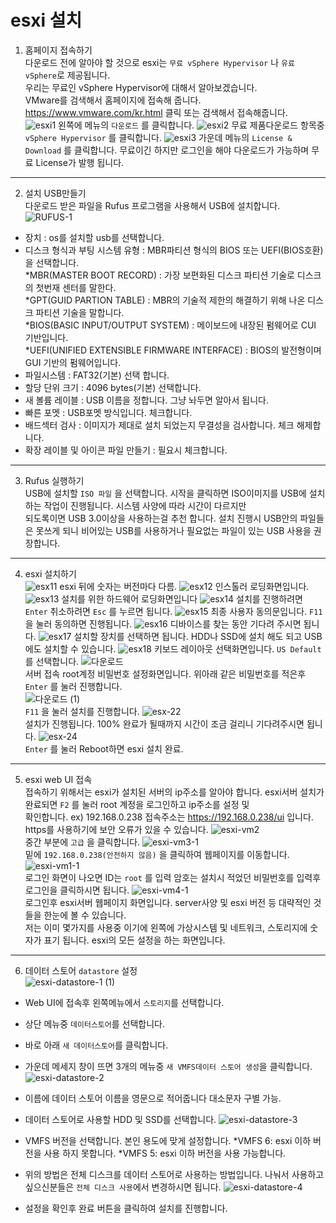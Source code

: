 # esxi 설치
1. 홈페이지 접속하기 <br>
다운로드 전에 알아야 할 것으로 esxi는 `무료 vSphere Hypervisor` 나 `유료 vSphere`로 제공됩니다. <br>
우리는 무료인 vSphere Hypervisor에 대해서 알아보겠습니다. <br>
VMware를 검색해서 홈페이지에 접속해 줍니다. https://www.vmware.com/kr.html 클릭 또는 검색해서 접속해줍니다. <br>
![esxi1](https://user-images.githubusercontent.com/63625609/80326477-e2729c80-8873-11ea-824b-cfb90c358414.png)
왼쪽에 메뉴의 `다운로드` 를 클릭합니다.
![esxi2](https://user-images.githubusercontent.com/63625609/80326523-06ce7900-8874-11ea-9c25-9e5d4556c2bd.png)
무료 제품다운로드 항목중 `vSphere Hypervisor` 를 클릭합니다.
![esxi3](https://user-images.githubusercontent.com/63625609/80326579-3e3d2580-8874-11ea-8d72-0d349700161c.png)
가운데 메뉴의 `License & Download` 를 클릭합니다. 무료이긴 하지만 로그인을 해야 다운로드가 가능하며 무료 License가 발행 됩니다.

-----
2. 설치 USB만들기 <br>
다운로드 받은 파일을 Rufus 프로그램을 사용해서 USB에 설치합니다. <br>
![RUFUS-1](https://user-images.githubusercontent.com/63625609/80326713-a25fe980-8874-11ea-900b-44c7e3ed1a21.png)
* 장치 : os를 설치할 usb를 선택합니다. <br>
* 디스크 형식과 부팅 시스템 유형 : MBR파티션 형식의 BIOS 또는 UEFI(BIOS호환)을 선택합니다. <br>
 *MBR(MASTER BOOT RECORD) : 가장 보편화된 디스크 파티션 기술로 디스크의 첫번재 센터를 말한다. <br>
 *GPT(GUID PARTION TABLE) : MBR의 기술적 제한의 해결하기 위해 나온 디스크 파티션 기술을 말합니다. <br>
 *BIOS(BASIC INPUT/OUTPUT SYSTEM) : 메이보드에 내장된 펌웨어로 CUI 기반입니다. <br>
 *UEFI(UNIFIED EXTENSIBLE FIRMWARE INTERFACE) : BIOS의 발전형이며 GUI 기반의 펌웨어입니다. <br>
* 파일시스템 : FAT32(기본) 선택 합니다.
* 할당 단위 크기 : 4096 bytes(기본) 선택합니다.
* 새 볼륨 레이블 : USB 이름을 정합니다. 그냥 놔두면 알아서 됩니다.
* 빠른 포멧 : USB포멧 방식입니다. 체크합니다.
* 배드섹터 검사 : 이미지가 제대로 설치 되었는지 무결성을 검사합니다. 체크 해제합니다.
* 확장 레이블 및 아이콘 파일 만들기 : 필요시 체크합니다.

-----
3. Rufus 실행하기 <br>
USB에 설치할 `ISO 파일` 을 선택합니다. 시작을 클릭하면 ISO이미지를 USB에 설치하는 작업이 진행됩니다. 시스템 사양에 따라 시간이 다르지만 <br>
되도록이면 USB 3.0이상을 사용하는걸 추천 합니다. 설치 진행시 USB안의 파일들은 못쓰게 되니 비어있는 USB를 사용하거나 필요없는 파일이 있는 USB 사용을 권장합니다.

-----
4. esxi 설치하기 <br>
![esx11](https://user-images.githubusercontent.com/63625609/80325068-b0ab0700-886e-11ea-84fc-77492fdb7cbe.png)
esxi 뒤에 숫자는 버전마다 다름. 
![esx12](https://user-images.githubusercontent.com/63625609/80325149-efd95800-886e-11ea-90f4-0a3c9f8e4639.png)
인스톨러 로딩화면입니다. 
![esx13](https://user-images.githubusercontent.com/63625609/80325200-29aa5e80-886f-11ea-8936-5a2cd4c42cf4.png)
설치를 위한 하드웨어 로딩화면입니다
![esx14](https://user-images.githubusercontent.com/63625609/80325262-59596680-886f-11ea-8eb4-52067e1eab2a.png)
설치를 진행하려면 `Enter` 취소하려면 `Esc` 를 누르면 됩니다.
![esx15](https://user-images.githubusercontent.com/63625609/80325302-8c9bf580-886f-11ea-940c-7d51f38acb26.png)
최종 사용자 동의문입니다. `F11` 을 눌러 동의하면 진행됩니다.
![esx16](https://user-images.githubusercontent.com/63625609/80325344-c40aa200-886f-11ea-9d88-32712f8e0b89.png)
디바이스를 찾는 동안 기다려 주시면 됩니다.
![esx17](https://user-images.githubusercontent.com/63625609/80325383-e8667e80-886f-11ea-97c3-542d30e9a17e.png)
설치할 장치를 선택하면 됩니다. HDD나 SSD에 설치 해도 되고 USB에도 설치할 수 있습니다.
![esx18](https://user-images.githubusercontent.com/63625609/80325453-2499df00-8870-11ea-916d-396fa65041dc.png)
키보드 레이아웃 선택화면입니다. `US Default` 를 선택합니다.
![다운로드](https://user-images.githubusercontent.com/63625609/80325537-8e19ed80-8870-11ea-9b9a-ba804af22274.png) <br>
서버 접속 root계정 비밀번호 설정화면입니다. 위아래 같은 비밀번호를 적은후 `Enter` 를 눌러 진행합니다. <br>
![다운로드 (1)](https://user-images.githubusercontent.com/63625609/80325605-d20cf280-8870-11ea-82b0-34218a4e899c.png) <br>
`F11` 을 눌러 설치를 진행합니다.
![esx-22](https://user-images.githubusercontent.com/63625609/80325654-fcf74680-8870-11ea-8eea-24f4d772dde3.png) <br>
설치가 진행됩니다. 100% 완료가 될때까지 시간이 조금 걸리니 기다려주시면 됩니다.
![esx-24](https://user-images.githubusercontent.com/63625609/80325687-2021f600-8871-11ea-831b-0296c94bdeef.png) <br>
`Enter` 를 눌러 Reboot하면 esxi 설치 완료. <br>

-------
5. esxi web UI 접속 <br>
접속하기 위해서는 esxi가 설치된 서버의 ip주소를 알아야 합니다. esxi서버 설치가 완료되면 `F2` 를 눌러 root 계정을 로그인하고 ip주소를 설정 및 <br>
확인합니다. ex) 192.168.0.238 접속주소는 https://192.168.0.238/ui 입니다. https를 사용하기에 보안 오류가 있을 수 있습니다.
![esxi-vm2](https://user-images.githubusercontent.com/63625609/80325927-1e0c6700-8872-11ea-8d71-652cbbad6483.png) <br>
중간 부분에 `고급` 을 클릭합니다.
![esxi-vm3-1](https://user-images.githubusercontent.com/63625609/80325970-4005e980-8872-11ea-8252-a162ddba982a.png) <br>
밑에 `192.168.0.238(안전하지 않음)` 을 클릭하여 웹페이지를 이동합니다.
![esxi-vm1-1](https://user-images.githubusercontent.com/63625609/80326034-780d2c80-8872-11ea-9dc1-94378c0c0c98.png) <br>
로그인 화면이 나오면 ID는 `root` 를 입력 암호는 설치시 적었던 비밀번호를 입력후 로그인을 클릭하시면 됩니다.
![esxi-vm4-1](https://user-images.githubusercontent.com/63625609/80326128-b86caa80-8872-11ea-941a-fcf4bcc0295d.png) <br>
로그인후 esxi서버 웹페이지 화면입니다. server사양 및 esxi 버전 등 대략적인 것들을 한눈에 볼 수 있습니다. <br>
저는 이미 몇가지를 사용중 이기에 왼쪽에 가상시스템 및 네트워크, 스토리지에 숫자가 표기 됩니다. esxi의 모든 설정을 하는 화면입니다.

-----
6. 데이터 스토어 `datastore` 설정 <br>
![esxi-datastore-1 (1)](https://user-images.githubusercontent.com/63625609/80327313-a260e900-8876-11ea-9c05-84ffdcf9f74b.png)
* Web UI에 접속후 왼쪽메뉴에서 `스토리지`를 선택합니다.
* 상단 메뉴중 `데이터스토어`를 선택합니다.
* 바로 아래 `새 데이터스토어`를 클릭합니다.
* 가운데 메세지 창이 뜨면 3개의 메뉴중 `새 VMFS데이터 스토어 생성`을 클릭합니다.
![esxi-datastore-2](https://user-images.githubusercontent.com/63625609/80327409-f7046400-8876-11ea-99c6-e28df839c893.png)
* 이름에 데이터 스토어 이름을 영문으로 적어줍니다 대소문자 구별 가능.
* 데이터 스토어로 사용할 HDD 및 SSD를 선택합니다.
![esxi-datastore-3](https://user-images.githubusercontent.com/63625609/80327475-29ae5c80-8877-11ea-8acd-fe021fa30f52.png)
* VMFS 버전을 선택합니다. 본인 용도에 맞게 설정합니다. 
*VMFS 6: esxi 이하 버전을 사용 하지 못합니다.
*VMFS 5: esxi 이하 버전을 사용 가능합니다.

* 위의 방법은 전체 디스크를 데이터 스토어로 사용하는 방법입니다. 나눠서 사용하고 싶으신분들은 `전체 디스크 사용`에서 변경하시면 됩니다.
![esxi-datastore-4](https://user-images.githubusercontent.com/63625609/80327587-9cb7d300-8877-11ea-9d94-125106bca2db.png)
* 설정을 확인후 완료 버튼을 클릭하여 설치를 진행합니다.
